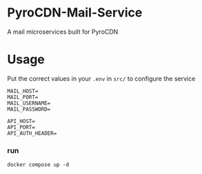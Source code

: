# PyroCDN-Mail-Service
A mail microservices built for PyroCDN

# Usage

Put the correct values in your `.env` in `src/` to configure the service

```dotenv
MAIL_HOST=
MAIL_PORT=
MAIL_USERNAME=
MAIL_PASSWORD=

API_HOST=
API_PORT=
API_AUTH_HEADER=
```

### run
`docker compose up -d`
